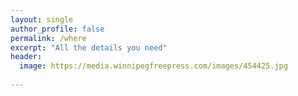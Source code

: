 ```yaml
---
layout: single
author_profile: false
permalink: /where
excerpt: "All the details you need" 
header: 
  image: https://media.winnipegfreepress.com/images/454425.jpg
  
---
```



